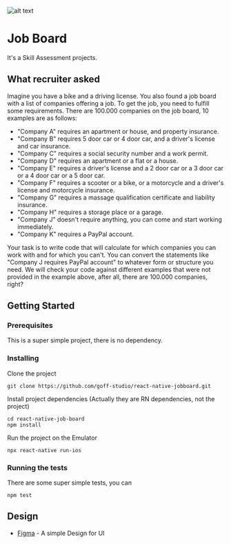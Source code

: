 
![alt text](https://github.com/goff-studio/react-native-jobboard/master/src/assets/screens/suggestion.png?raw=true)

# Job Board
It's a Skill Assessment projects.

## What recruiter asked
Imagine you have a bike and a driving license. You also found a job board with a list of companies offering a job. To get the job, you need to fulfill some requirements. There are 100.000 companies on the job board, 10 examples are as follows:

- "Company A" requires an apartment or house, and property insurance.
- "Company B" requires 5 door car or 4 door car, and a driver's license and car insurance.
- "Company C" requires a social security number and a work permit.
- "Company D" requires an apartment or a flat or a house.
- "Company E" requires a driver's license and a 2 door car or a 3 door car or a 4 door car or a 5 door car.
- "Company F" requires a scooter or a bike, or a motorcycle and a driver's license and motorcycle insurance.
- "Company G" requires a massage qualification certificate and liability insurance.
- "Company H" requires a storage place or a garage.
- "Company J" doesn't require anything, you can come and start working immediately.
- "Company K" requires a PayPal account.

Your task is to write code that will calculate for which companies you can work with and for which you can't. You can convert the statements like "Company J requires PayPal account" to whatever form or structure you need. We will check your code against different examples that were not provided in the example above, after all, there are 100.000 companies, right?

## Getting Started
### Prerequisites

This is a super simple project, there is no dependency.


### Installing

Clone the project

```
git clone https://github.com/goff-studio/react-native-jobboard.git
```

Install project dependencies (Actually they are RN dependencies, not the project)

```
cd react-native-job-board
npm install
```

Run the project on the Emulator
```
npx react-native run-ios
```

### Running the tests
There are some super simple tests, you can
```
npm test
```


## Design

* [Figma](https://www.figma.com/file/oHAxkfz6SdkIQlNU55LVmj/Job-Board) - A simple Design for UI


